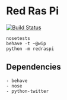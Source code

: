 # Red Ras Pi

[![Build Status](https://travis-ci.org/raphaelmeyer/redraspi.svg?branch=master)](https://travis-ci.org/raphaelmeyer/redraspi)

    nosetests
    behave -t ~@wip
    python -m redraspi

## Dependencies

    - behave
    - nose
    - python-twitter

